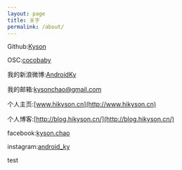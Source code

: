 ```yaml
---
layout: page
title: 关于
permalink: /about/
---
```


Github:[Kyson](https://github.com/Kyson)

OSC:[cocobaby](http://git.oschina.net/cocobaby)

我的新浪微博:[AndroidKy](http://weibo.com/1980495343/profile?topnav=1&wvr=5&user=1)

我的邮箱:kysonchao@gmail.com

个人主页:[www.hikyson.cn](http://www.hikyson.cn)

个人博客:[http://blog.hikyson.cn/](http://blog.hikyson.cn/)

facebook:[kyson.chao](https://www.facebook.com/kyson.chao)

instagram:[android_ky](https://instagram.com/android_ky)

test